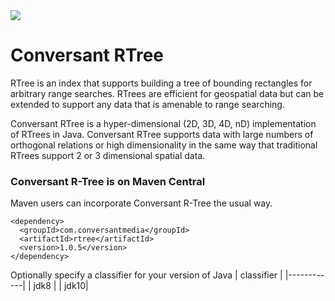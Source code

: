<img src="https://github.com/conversant/rtree/blob/master/src/main/resources/RTree.png?raw=true">

# Conversant RTree

RTree is an index that supports building a tree of bounding rectangles for arbitrary range searches.   RTrees are efficient for geospatial data but can be extended to support any data that is amenable to range searching.

Conversant RTree is a hyper-dimensional (2D, 3D, 4D, nD) implementation of RTrees in Java.  Conversant RTree supports data with large numbers of orthogonal relations or high dimensionality in the same way that traditional RTrees support 2 or 3 dimensional spatial data.

### Conversant R-Tree is on Maven Central

Maven users can incorporate Conversant R-Tree the usual way.

```
<dependency>
  <groupId>com.conversantmedia</groupId>
  <artifactId>rtree</artifactId>
  <version>1.0.5</version>
</dependency>
```

Optionally specify a classifier for your version of Java
| classifier |
|------------|
| jdk8 |
| jdk10|

